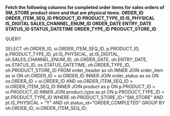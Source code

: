 <b> Fetch the following columns for completed order items for sales orders of SM_STORE product store and that are physical items.
ORDER_ID
ORDER_ITEM_SEQ_ID
PRODUCT_ID
PRODUCT_TYPE_ID
IS_PHYSICAL
IS_DIGITAL
SALES_CHANNEL_ENUM_ID
ORDER_DATE
ENTRY_DATE
STATUS_ID
STATUS_DATETIME
ORDER_TYPE_ID
PRODUCT_STORE_ID 
</b>

QUERY:


SELECT
oh.ORDER_ID,
oi.ORDER_ITEM_SEQ_ID,
p.PRODUCT_ID,
p.PRODUCT_TYPE_ID,
pt.IS_PHYSICAL,
pt.IS_DIGITAL,
oh.SALES_CHANNEL_ENUM_ID,
oh.ORDER_DATE,
oh.ENTRY_DATE,
os.STATUS_ID,
os.STATUS_DATETIME,
oh.ORDER_TYPE_ID,
oh.PRODUCT_STORE_ID
FROM order_header as oh
INNER JOIN order_item as oi
ON oh.ORDER_ID = oi.ORDER_ID
INNER JOIN order_status as os
ON os.ORDER_ID = oi.ORDER_ID AND  os.ORDER_ITEM_SEQ_ID = oi.ORDER_ITEM_SEQ_ID
INNER JOIN product as p
ON p.PRODUCT_ID = oi.PRODUCT_ID
INNER JOIN product_type as pt
ON p.PRODUCT_TYPE_ID = pt.PRODUCT_TYPE_ID
WHERE oh.PRODUCT_STORE_ID="SM_STORE"
AND pt.IS_PHYSICAL = "Y"
AND oh.status_id="ORDER_COMPLETED"
GROUP BY oh.ORDER_ID,
oi.ORDER_ITEM_SEQ_ID;









